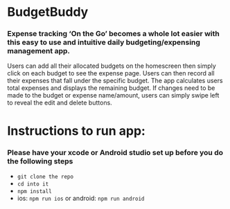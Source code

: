 # BudgetBuddy

### Expense tracking ‘On the Go’ becomes a whole lot easier with this easy to use and intuitive daily budgeting/expensing management app.

Users can add all their allocated budgets on the homescreen then simply click on each budget to see the expense page. Users can then record all their expenses that fall under the specific budget. The app calculates users total expenses and displays the remaining budget.
If changes need to be made to the budget or expense name/amount, users can simply swipe left to reveal the edit and delete buttons.

# Instructions to run app:
### Please have your xcode or Android studio set up before you do the following steps
* `git clone the repo`
* `cd into it `
* `npm install`
* ios: `npm run ios` or android: `npm run android` 
